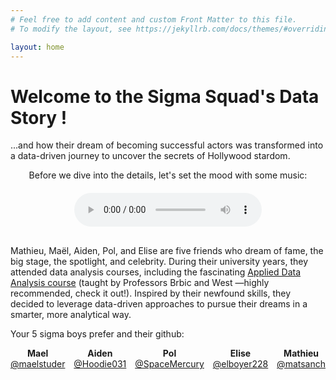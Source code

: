 ```yaml
---
# Feel free to add content and custom Front Matter to this file.
# To modify the layout, see https://jekyllrb.com/docs/themes/#overriding-theme-defaults

layout: home
---
```


# Welcome to the Sigma Squad's Data Story !

...and how their dream of becoming successful actors was transformed into a data-driven journey to uncover the secrets of Hollywood stardom.

<p style="text-align: center; margin-bottom: 20px;">
  Before we dive into the details, let's set the mood with some music:
</p>
<div style="text-align: center; margin-bottom: 30px;">
  <audio controls>
    <source src="assets/music/sigmaBoy.mp3" type="audio/mpeg">
    Your browser does not support the audio element.
  </audio>
</div>

<p>
  Mathieu, Maël, Aiden, Pol, and Elise are five friends who dream of fame, the big stage, the spotlight, and celebrity. During their university years, they attended data analysis courses, including the fascinating <a href="https://epfl-ada.github.io/teaching/fall2024/cs401/">Applied Data Analysis course</a> (taught by Professors Brbic and West —highly recommended, check it out!). Inspired by their newfound skills, they decided to leverage data-driven approaches to pursue their dreams in a smarter, more analytical way.
</p>

Your 5 sigma boys prefer and their github: 

<div style="display: flex; justify-content: space-between; text-align: center;">
  <div><strong>Mael</strong><br><a href="https://github.com/maelstuder">@maelstuder</a></div>
  <div><strong>Aiden</strong><br><a href="https://github.com/Hoodie031">@Hoodie031</a></div>
  <div><strong>Pol</strong><br><a href="https://github.com/SpaceMercury">@SpaceMercury</a></div>
  <div><strong>Elise</strong><br><a href="https://github.com/elboyer228">@elboyer228</a></div>
  <div><strong>Mathieu</strong><br><a href="https://github.com/matsanch">@matsanch</a></div>
</div>